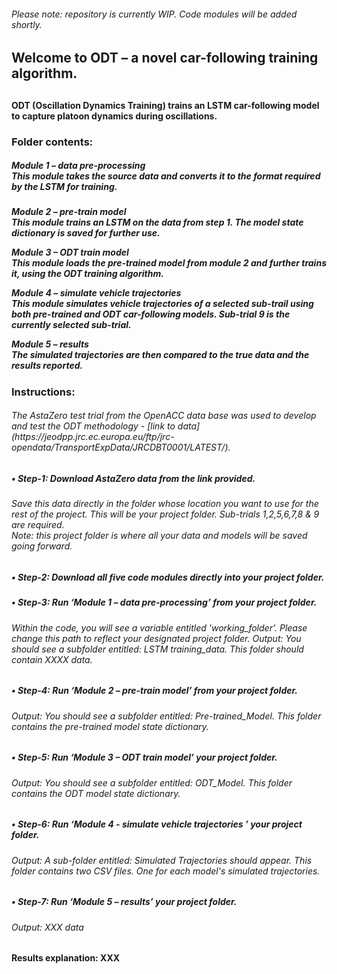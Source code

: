 <h6>Please note: repository is currently WIP. Code modules will be added shortly.
<h2>Welcome to ODT – a novel car-following training algorithm.<h2>
<h4>ODT (Oscillation Dynamics Training) trains an LSTM car-following model to capture platoon dynamics during oscillations.

<h3>Folder contents:

<h5>Module 1 – data pre-processing<br />
This module takes the source data and converts it to the format required by the LSTM for training.<h5>

Module 2 – pre-train model<br />
This module trains an LSTM on the data from step 1. The model state dictionary is saved for 	further use.

Module 3 – ODT train model<br />
This module loads the pre-trained model from module 2 and further trains it, using the ODT training algorithm. 

Module 4 – simulate vehicle trajectories<br />
This module simulates vehicle trajectories of a selected sub-trail using both pre-trained and ODT car-following models. Sub-trial 9 is the currently selected sub-trial.

Module 5 – results<br />
The simulated trajectories are then compared to the true data and the results reported.

<h3>Instructions:

<h6>The AstaZero test trial from the OpenACC data base was used to develop and test the ODT methodology - [link to data](https://jeodpp.jrc.ec.europa.eu/ftp/jrc-opendata/TransportExpData/JRCDBT0001/LATEST/).<br />

<h5>•	Step-1: Download AstaZero data from the link provided. 
<h6>Save this data directly in the folder whose location you want to use for the rest of the project. 
This will be your project folder. Sub-trials 1,2,5,6,7,8 & 9 are required. 
<br />Note: this project folder is where all your data and models will be saved going forward. 

<h5>•	Step-2: Download all five code modules directly into your project folder.

<h5>•	Step-3: Run ‘Module 1 – data pre-processing’ from your project folder.
<h6>Within the code, you will see a variable entitled 'working_folder'. Please change this path to reflect your designated project folder.
Output: You should see a subfolder entitled: LSTM training_data. This folder should contain XXXX data.

<h5>•	Step-4: Run ‘Module 2 – pre-train model’ from your project folder. 
<h6>Output: You should see a subfolder entitled: Pre-trained_Model. This folder contains the pre-trained model state dictionary.

<h5>•	Step-5: Run ‘Module 3 – ODT train model’ your project folder.
<h6>Output: You should see a subfolder entitled: ODT_Model. This folder contains the ODT model state dictionary.

<h5>•	Step-6: Run ‘Module 4 - simulate vehicle trajectories ’ your project folder.
<h6>Output: A sub-folder entitled: Simulated Trajectories should appear. This folder contains two CSV files. One for each model's simulated trajectories.

<h5>•	Step-7: Run ‘Module 5 – results’ your project folder.
<h6>Output: XXX data

<h4>Results explanation:
XXX
